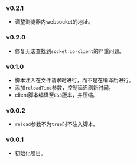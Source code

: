### v0.2.1

* 调整浏览器内websocket的地址。

### v0.2.0

* 修复无法查找到`socket.io-client`的严重问题。

### v0.1.0

* 脚本注入在文件请求时进行，而不是在编译后进行。
* 添加`reloadTime`参数，控制延迟刷新时间。
* client脚本编译至`ES3`版本，并压缩。

### v0.0.2

* `reload`参数不为`true`时不注入脚本。

### v0.0.1

* 初始化项目。